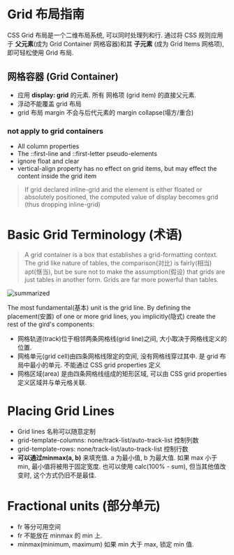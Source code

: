 # Grid 布局指南

CSS Grid 布局是一个二维布局系统, 可以同时处理列和行. 通过将 CSS 规则应用于 **父元素**(成为 Grid Container 网格容器)和其 **子元素** (成为 Grid Items 网格项), 即可轻松使用 Grid 布局.

## 网格容器 (Grid Container)

- 应用 **display: grid** 的元素. 所有 网格项 (grid item) 的直接父元素.
- 浮动不能覆盖 grid 布局
- grid 布局 margin 不会与后代元素的 margin collapse(塌方/重合)

### not apply to grid containers
- All column properties
- The ::first-line and ::first-letter pseudo-elements
- ignore float and clear
- vertical-align property has no effect on grid items, but may effect the content inside the grid item

> If grid declared inline-grid and the element is either floated or absolutely positioned, the computed value of display becomes grid (thus dropping inline-grid)

# Basic Grid Terminology (术语)

> A grid container is a box that establishes a grid-formatting context. The grid like nature of tables, the comparison(对比) is fairly(相当) apt(惬当), but be sure not to make the assumption(假设) that grids are just tables in another form. Grids are far more powerful than tables.

![summarized](http://www.vunbo.com/usr/uploads/2019/04/2108055330.png)

The most fundamental(基本) unit is the grid line. By defining the placement(安置) of one or more grid lines, you implicitly(隐式) create the rest of the gird's components:
- 网格轨道(track)位于相邻两条网格线(grid line)之间, 大小取决于网格线定义的位置.
- 网格单元(grid cell)由四条网格线限定的空间, 没有网格线穿过其中. 是 grid 布局中最小的单元. 不能通过 CSS grid properties 定义
- 网格区域(area) 是由四条网格线组成的矩形区域, 可以由 CSS grid properties 定义区域并与单元格关联.

# Placing Grid Lines
- Grid lines 名称可以随意定制
- grid-template-columns:  none/track-list/auto-track-list 控制列数
- grid-template-rows:  none/track-list/auto-track-list 控制行数
- **可以通过minmax(a, b)** 来填充值. a 为最小值, b 为最大值. 如果 max 小于 min, 最小值将被用于固定宽度. 也可以使用 calc(100% - sum), 但当其他值改变时, 这个方式仍旧不是最佳.

# Fractional units (部分单元)
- fr 等分可用空间
- fr 不能放在 minmax 的 min 上.
- minmax(minimum, maximum) 如果 min 大于 max, 锁定 min 值.








